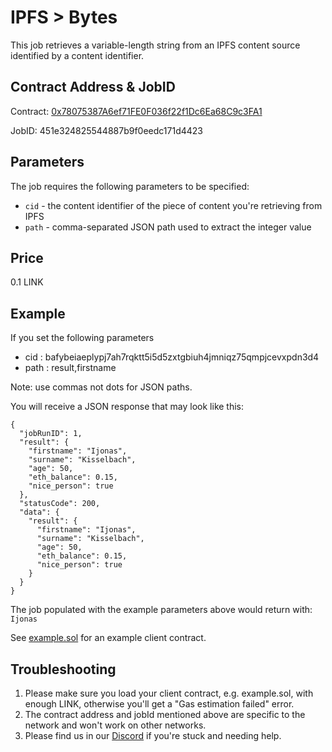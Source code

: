 # IPFS > Bytes

This job retrieves a variable-length string from an IPFS content source identified by a content identifier.

## Contract Address & JobID

Contract: [0x78075387A6ef71FE0F036f22f1Dc6Ea68C9c3FA1](https://arbiscan.io/address/0x78075387A6ef71FE0F036f22f1Dc6Ea68C9c3FA1)

JobID: 451e324825544887b9f0eedc171d4423

## Parameters

The job requires the following parameters to be specified:

* `cid` - the content identifier of the piece of content you're retrieving from IPFS
* `path` - comma-separated JSON path used to extract the integer value

## Price

0.1 LINK

## Example

If you set the following parameters

* cid : bafybeiaeplypj7ah7rqktt5i5d5zxtgbiuh4jmniqz75qmpjcevxpdn3d4
* path : result,firstname

Note: use commas not dots for JSON paths.

You will receive a JSON response that may look like this:

    {
      "jobRunID": 1,
      "result": {
        "firstname": "Ijonas",
        "surname": "Kisselbach",
        "age": 50,
        "eth_balance": 0.15,
        "nice_person": true
      },
      "statusCode": 200,
      "data": {
        "result": {
          "firstname": "Ijonas",
          "surname": "Kisselbach",
          "age": 50,
          "eth_balance": 0.15,
          "nice_person": true
        }
      }
    }

The job populated with the example parameters above would return with: `Ijonas`

See [example.sol](example.sol) for an example client contract.

## Troubleshooting

1. Please make sure you load your client contract, e.g. example.sol, with enough LINK, otherwise you'll get a "Gas estimation failed" error.
2. The contract address and jobId mentioned above are specific to the network and won't work on other networks.
3. Please find us in our [Discord](https://discord.gg/JxKT6R9Xpz) if you're stuck and needing help. 